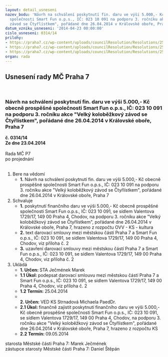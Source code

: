 ```yaml
---
layout: detail_usneseni
nazev_bodu: 'Návrh na schválení poskytnutí fin. daru ve výši 5.000,- Kč obecně prospěšné
  společnosti Smart Fun o.p.s., IČ: 023 10 091 na podporu 3. ročníku akce "Velký koloběžkový
  závod se Čtyřlístkem", pořádané dne 26.04.2014 v Královské oboře, Praha 7'
datum_vzniku_usneseni: '2014-04-23 00:00:00'
cislo_usneseni: 0314/14
prilohy:
- https://praha7.cz/wp-content/uploads/councilResolution/Resolutions/25067/20-14-smart_fun_kolobezky_26_04_2014.pdf
- https://praha7.cz/wp-content/uploads/councilResolution/Resolutions/25067/20-14-s18_smart_fun_ops_kolobecky.doc
- https://praha7.cz/wp-content/uploads/councilResolution/Resolutions/25067/20-14-ops_smart_fun_kolobezky_2014.pdf
organ: rada
---
```

<div id="ucUsn_pList" class="usn">
	<span><h2>Usnesení rady MČ Praha 7 </h2>
<br></span><div class="standBody">
<span><h3>Návrh na schválení poskytnutí fin. daru ve výši 5.000,- Kč obecně prospěšné společnosti Smart Fun o.p.s., IČ: 023 10 091 na podporu 3. ročníku akce "Velký koloběžkový závod se Čtyřlístkem", pořádané dne 26.04.2014 v Královské oboře, Praha 7</h3></span><div class="center">
		<strong>č. 0314/14</strong><br>
	</div>
<div class="center">
		<strong>Ze dne 23.04.2014</strong><br><br>
	</div>Rada MČ P7<br> po projednání<br><br><ol>
<li>Bere na vědomí<ul><li>
<strong>1.</strong> Návrh na schválení poskytnutí fin. daru ve výši 5.000,- Kč obecně prospěšné společnosti Smart Fun o.p.s., IČ: 023 10 091 na podporu 3. ročníku akce "Velký koloběžkový závod se Čtyřlístkem", pořádané dne 26.04.2014 v Královské oboře, Praha 7 </li></ul>
</li>
<li>Schvaluje<ul>
<li>
<strong>1.</strong> poskytnutí finančního daru ve výši 5.000,- Kč obecně prospěšné společnosti Smart Fun o.p.s., IČ: 023 10 091, se sídlem Valentova 1729/17, 149 00 Praha 4, Chodov, na podporu 3. ročníku akce "Velký koloběžkový závod se Čtyřlístkem", pořádané dne 26.04.2014 v Královské oboře, Praha 7, hrazeno z rozpočtu OVV - KS - kultura</li>
<li>
<strong>2.</strong> text darovací smlouvy mezi městskou částí Praha 7 a Smart Fun o.p.s., IČ: 023 10 091, se sídlem Valentova 1729/17, 149 00 Praha 4, Chodov, viz příloha č. 2</li>
<li>
<strong>3.</strong> uzavření darovací smlouvy mezi městskou částí Praha 7 a Smart Fun o.p.s., IČ: 023 10 091, se sídlem Valentova 1729/17, 149 00 Praha 4, Chodov, viz příloha č. 2      </li>
</ul>
</li>
<li>Ukládá<ul>
<li>
<strong>1. Určen: </strong>STA Ječmének Marek</li>
<li>
<strong>1.1 Úkol: </strong>podepsat darovací smlouvu mezi městskou částí Praha 7 a Smart Fun o.p.s., IČ: 023 10 091, se sídlem Valentova 1729/17, 149 00 Praha 4, Chodov, viz příloha č. 2</li>
<li>
<strong>1.2 Termín: </strong>25.04.2014</li>
<li>
<strong><br>2. Určen: </strong>VED KS Strnadová Michaela PaedDr.</li>
<li>
<strong>2.1 Úkol: </strong>finančně zajistit poskytnutí finančního daru ve výši 5.000,- Kč obecně prospěšné společnosti Smart Fun o.p.s., IČ: 023 10 091, se sídlem Valentova 1729/17, 149 00 Praha 4, Chodov, na podporu 3. ročníku akce "Velký koloběžkový závod se Čtyřlístkem", pořádané dne 26.04.2014 v Královské oboře, Praha 7, hrazeno z rozpočtu KS</li>
<li>
<strong>2.2 Termín: </strong>09.05.2014</li>
</ul>
</li>
</ol>starosta Městské části Praha 7: Marek Ječmének<br>zástupce starosty Městské části Praha 7: Daniel Štěpán 
</div>
</div>